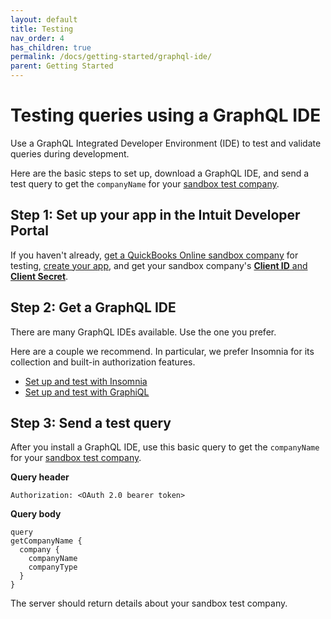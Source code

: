```yaml
---
layout: default
title: Testing
nav_order: 4
has_children: true
permalink: /docs/getting-started/graphql-ide/
parent: Getting Started
---
```


# Testing queries using a GraphQL IDE

Use a GraphQL Integrated Developer Environment (IDE) to test and validate queries during development. 

Here are the basic steps to set up, download a GraphQL IDE, and send a test query to get the `companyName` for your [sandbox test company](https://developer.intuit.com/app/developer/qbo/docs/develop/sandboxes/manage-your-sandboxes).

## Step 1: Set up your app in the Intuit Developer Portal

If you haven't already, [get a QuickBooks Online sandbox company](../authentication/) for testing, [create your app](../authentication/), and get your sandbox company's [**Client ID** and **Client Secret**](../authentication/). 

## Step 2: Get a GraphQL IDE

There are many GraphQL IDEs available. Use the one you prefer. 

Here are a couple we recommend. In particular, we prefer Insomnia for its collection and built-in authorization features. 

* [Set up and test with Insomnia](./insomnia/)
* [Set up and test with GraphiQL](./graphiql/)

## Step 3: Send a test query

After you install a GraphQL IDE, use this basic query to get the `companyName` for your [sandbox test company](https://developer.intuit.com/app/developer/qbo/docs/develop/sandboxes/manage-your-sandboxes). 

**Query header**
```
Authorization: <OAuth 2.0 bearer token>
```
**Query body**
```
query 
getCompanyName {
  company {
    companyName
    companyType
  }
}
```
The server should return details about your sandbox test company.